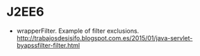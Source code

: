 # J2EE6

 - wrapperFilter. 
Example of filter exclusions. 
http://trabajosdesisifo.blogspot.com.es/2015/01/java-servlet-byapssfilter-filter.html